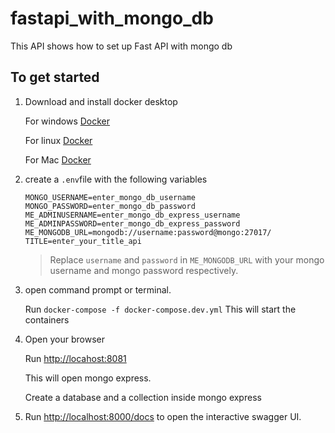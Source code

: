 # fastapi_with_mongo_db
This API shows how to set up Fast API with mongo db

## To get started

1. Download and install docker desktop

   For windows [Docker](https://docs.docker.com/desktop/install/windows-install/)

   For linux [Docker](https://docs.docker.com/desktop/install/linux-install/)

   For Mac [Docker](https://docs.docker.com/desktop/install/mac-install/)
   
3. create a `.env`file with the following variables
   ```
   MONGO_USERNAME=enter_mongo_db_username
   MONGO_PASSWORD=enter_mongo_db_password
   ME_ADMINUSERNAME=enter_mongo_db_express_username
   ME_ADMINPASSWORD=enter_mongo_db_express_password
   ME_MONGODB_URL=mongodb://username:password@mongo:27017/
   TITLE=enter_your_title_api
   ```
   
   >Replace `username` and `password` in `ME_MONGODB_URL` with your mongo username and mongo password respectively.

3. open command prompt or terminal.

   Run `docker-compose -f docker-compose.dev.yml`
   This will start the containers

4. Open your browser

   Run [http://locahost:8081]()

   This will open mongo express.

   Create a database and a collection inside mongo express
   
5. Run [http://localhost:8000/docs]() to open the interactive swagger UI.
